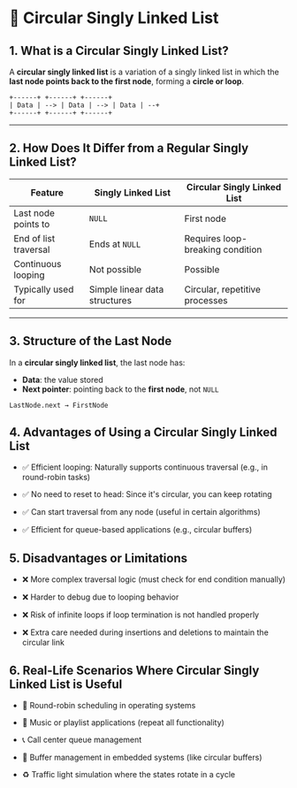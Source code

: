 # 🔄 Circular Singly Linked List


## 1. What is a Circular Singly Linked List?

A **circular singly linked list** is a variation of a singly linked list in which the **last node points back to the first node**, forming a **circle or loop**.

```
+------+ +------+ +------+
| Data | --> | Data | --> | Data | --+
+------+ +------+ +------+ 
```


---

## 2. How Does It Differ from a Regular Singly Linked List?

| Feature                    | Singly Linked List              | Circular Singly Linked List               |
|----------------------------|----------------------------------|-------------------------------------------|
| Last node points to        | `NULL`                          | First node                                |
| End of list traversal      | Ends at `NULL`                  | Requires loop-breaking condition          |
| Continuous looping         | Not possible                    | Possible                                   |
| Typically used for         | Simple linear data structures   | Circular, repetitive processes            |

---

## 3. Structure of the Last Node

In a **circular singly linked list**, the last node has:

- **Data**: the value stored
- **Next pointer**: pointing back to the **first node**, not `NULL`

```plaintext
LastNode.next → FirstNode
```

## 4. Advantages of Using a Circular Singly Linked List
- ✅ Efficient looping: Naturally supports continuous traversal (e.g., in round-robin tasks)

- ✅ No need to reset to head: Since it's circular, you can keep rotating

- ✅ Can start traversal from any node (useful in certain algorithms)

- ✅ Efficient for queue-based applications (e.g., circular buffers)

## 5. Disadvantages or Limitations
- ❌ More complex traversal logic (must check for end condition manually)

- ❌ Harder to debug due to looping behavior

- ❌ Risk of infinite loops if loop termination is not handled properly

- ❌ Extra care needed during insertions and deletions to maintain the circular link

## 6. Real-Life Scenarios Where Circular Singly Linked List is Useful
- 🔄 Round-robin scheduling in operating systems

- 🔁 Music or playlist applications (repeat all functionality)

- 📞 Call center queue management

- 🧭 Buffer management in embedded systems (like circular buffers)

- ♻️ Traffic light simulation where the states rotate in a cycle

